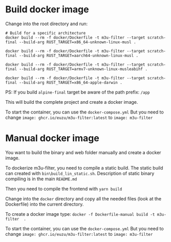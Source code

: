 # Build docker image
Change into the root directory and run:

```shell
# Build for a specific architecture
docker build --rm -f docker/Dockerfile -t m3u-filter --target scratch-final --build-arg RUST_TARGET=x86_64-unknown-linux-musl .

docker build --rm -f docker/Dockerfile -t m3u-filter --target scratch-final --build-arg RUST_TARGET=aarch64-unknown-linux-musl .

docker build --rm -f docker/Dockerfile -t m3u-filter --target scratch-final --build-arg RUST_TARGET=armv7-unknown-linux-musleabihf .

docker build --rm -f docker/Dockerfile -t m3u-filter --target scratch-final --build-arg RUST_TARGET=x86_64-apple-darwin .
```
PS: If you build `alpine-final` target be aware of the path prefix: `/app`  

This will build the complete project and create a docker image.

To start the container, you can use the `docker-compose.yml`
But you need to change `image: ghcr.io/euzu/m3u-filter:latest` to `image: m3u-filter`

# Manual docker image

You want to build the binary and web folder manually and create a docker image. 

To dockerize m3u-filter, you need to compile a static build.
The static build can created with `bin\build_lin_static.sh`. 
Description of static binary compiling is in the main `README.md`

Then you need to compile the frontend with `yarn build`

Change into the `docker` directory and copy all the needed files (look at the Dockerfile) into the current directory.

To create a docker image type:
`docker -f Dockerfile-manual build -t m3u-filter  .`

To start the container, you can use the `docker-compose.yml`
But you need to change `image: ghcr.io/euzu/m3u-filter:latest` to `image: m3u-filter`
